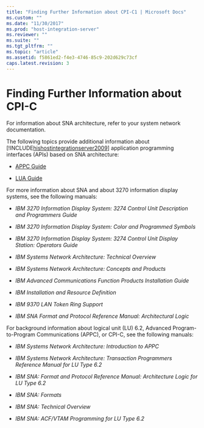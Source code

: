 ```yaml
---
title: "Finding Further Information about CPI-C1 | Microsoft Docs"
ms.custom: ""
ms.date: "11/30/2017"
ms.prod: "host-integration-server"
ms.reviewer: ""
ms.suite: ""
ms.tgt_pltfrm: ""
ms.topic: "article"
ms.assetid: f5861ed2-f4e3-4746-85c9-202d629c73cf
caps.latest.revision: 3
---
```

# Finding Further Information about CPI-C
For information about SNA architecture, refer to your system network documentation.  
  
 The following topics provide additional information about [!INCLUDE[hishostintegrationserver2009](../includes/hishostintegrationserver2009-md.md)] application programming interfaces (APIs) based on SNA architecture:  
  
-   [APPC Guide](../HIS2010/appc-guide1.md)  
  
-   [LUA Guide](../HIS2010/lua-guide2.md)  
  
 For more information about SNA and about 3270 information display systems, see the following manuals:  
  
-   *IBM 3270 Information Display System: 3274 Control Unit Description and Programmers Guide*  
  
-   *IBM 3270 Information Display System: Color and Programmed Symbols*  
  
-   *IBM 3270 Information Display System: 3274 Control Unit Display Station: Operators Guide*  
  
-   *IBM Systems Network Architecture: Technical Overview*  
  
-   *IBM Systems Network Architecture: Concepts and Products*  
  
-   *IBM Advanced Communications Function Products Installation Guide*  
  
-   *IBM Installation and Resource Definition*  
  
-   *IBM 9370 LAN Token Ring Support*  
  
-   *IBM SNA Format and Protocol Reference Manual: Architectural Logic*  
  
 For background information about logical unit (LU) 6.2, Advanced Program-to-Program Communications (APPC), or CPI-C, see the following manuals:  
  
-   *IBM Systems Network Architecture: Introduction to APPC*  
  
-   *IBM Systems Network Architecture: Transaction Programmers Reference Manual for LU Type 6.2*  
  
-   *IBM SNA: Format and Protocol Reference Manual: Architecture Logic for LU Type 6.2*  
  
-   *IBM SNA: Formats*  
  
-   *IBM SNA: Technical Overview*  
  
-   *IBM SNA: ACF/VTAM Programming for LU Type 6.2*